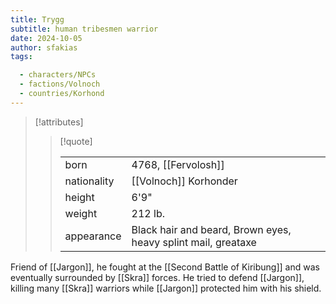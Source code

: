 ```yaml
---
title: Trygg
subtitle: human tribesmen warrior
date: 2024-10-05
author: sfakias
tags:

  - characters/NPCs
  - factions/Volnoch
  - countries/Korhond
---
```

> [!attributes]
> 
> > [!quote]
> >
> > | | |
> > | --- | --- |
> > | born | 4768, [[Fervolosh]] |
> > | nationality | [[Volnoch]] Korhonder |
> > | height | 6'9" |
> > | weight | 212 lb. |
> > | appearance | Black hair and beard, Brown eyes, heavy splint mail, greataxe |

Friend of [[Jargon]], he fought at the [[Second Battle of Kiribung]] and was eventually surrounded by [[Skra]] forces. He tried to defend [[Jargon]], killing many [[Skra]] warriors while [[Jargon]] protected him with his shield.